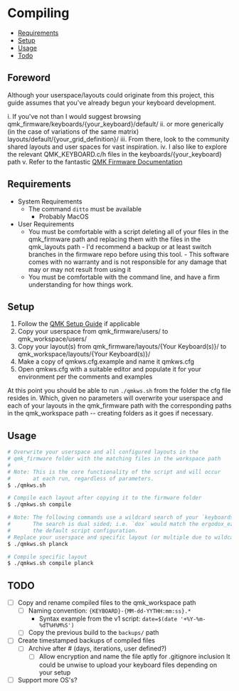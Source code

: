 # Compiling

- [Requirements](#requirements)
- [Setup](#setup)
- [Usage](#usage)
- [Todo](#todo)

## Foreword

Although your userspace/layouts could originate from this project, this guide assumes that you've already begun your keyboard development.

i. If you've not than I would suggest browsing qmk_firmware/keyboards/{your_keyboard}/default/
ii. or more generically (in the case of variations of the same matrix)  layouts/default/{your_grid_definition}/
iii. From there, look to the community shared layouts and user spaces for vast inspiration.
iv. I also like to explore the relevant QMK_KEYBOARD.c/h files in the keyboards/{your_keyboard} path
v. Refer to the fantastic [QMK Firmware Documentation](https://docs.qmk.fm/)

## Requirements

- System Requirements
  - The command `ditto` must be available
    - Probably MacOS
- User Requirements
  - You must be comfortable with a script deleting all of your files in the qmk_firmware path and replacing them with the files in the qmk_layouts path
        - I'd recommend a backup or at least switch branches in the firmware repo before using this tool.
        - This software comes with no warranty and is not responsible for any damage that may or may not result from using it
  - You must be comfortable with the command line, and have a firm understanding for how things work.

## Setup

1. Follow the [QMK Setup Guide](https://docs.qmk.fm/#/newbs_getting_started) if applicable
2. Copy your userspace from qmk_firmware/users/ to qmk_workspace/users/
3. Copy your layout(s) from qmk_firmware/layouts/{Your Keyboard(s)}/ to qmk_workspace/layouts/{Your Keyboard(s)}/
4. Make a copy of qmkws.cfg.example and name it qmkws.cfg
5. Open qmkws.cfg with a suitable editor and populate it for your environment per the comments and examples

At this point you should be able to run `./qmkws.sh` from the folder the cfg file resides in. Which, given no parameters will overwrite your userspace and each of your layouts in the qmk_firmware path with the corresponding paths in the qmk_workspace path -- creating folders as it goes if necessary.

## Usage

```sh
# Overwrite your userspace and all configured layouts in the
# qmk_firmware folder with the matching files in the workspace path
#
# Note: This is the core functionality of the script and will occur
#       at each run, regardless of parameters.
$ ./qmkws.sh

# Compile each layout after copying it to the firmware folder
$ ./qmkws.sh compile

# Note: The following commands use a wildcard search of your `keyboards` array.
#       The search is dual sided; i.e. `dox` would match the ergodox_ez assuming
#       the default script configuration.
# Replace your userspace and specific layout (or multiple due to wildcard. Be specific if you must.)
$ ./qmkws.sh planck

# Compile specific layout
$ ./qmkws.sh compile planck
```

## TODO

- [ ] Copy and rename compiled files to the qmk_workspace path
  - [ ] Naming convention: `{KEYBOARD}-{MM-dd-YYTHH:mm:ss}.*`
    - Syntax example from the v1 script: `date=$(date '+%Y-%m-%dT%H%M%S')`
  - [ ] Copy the previous build to the `backups/` path
- [ ] Create timestamped backups of compiled files
  - [ ] Archive after # (days, iterations, user defined?)
    - [ ] Allow encryption and name the file aptly for .gitignore inclusion
          It could be unwise to upload your keyboard files depending on your setup
- [ ] Support more OS's?
